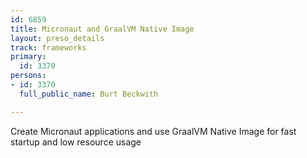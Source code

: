 ```yaml
---
id: 6859
title: Micronaut and GraalVM Native Image
layout: preso_details
track: frameworks
primary:
  id: 3370
persons:
- id: 3370
  full_public_name: Burt Beckwith

---
```

Create Micronaut applications and use GraalVM Native Image for fast startup and low resource usage